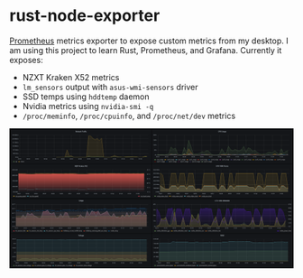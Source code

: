# rust-node-exporter

[Prometheus](https://prometheus.io/) metrics exporter to expose custom metrics from
my desktop. I am using this project to learn Rust, Prometheus, and Grafana.
Currently it exposes:
* NZXT Kraken X52 metrics
* `lm_sensors` output with `asus-wmi-sensors` driver
* SSD temps using `hddtemp` daemon
* Nvidia metrics using `nvidia-smi -q`
* `/proc/meminfo`, `/proc/cpuinfo`, and `/proc/net/dev` metrics

![Prometheus UI screenshot](prometheus-screenshot.png?raw=true)
